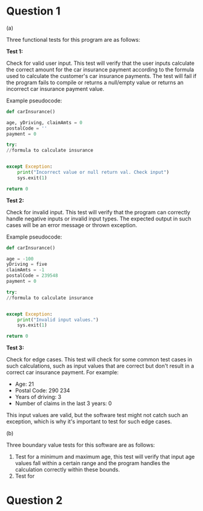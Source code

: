 # Question 1

(a)

Three functional tests for this program are as follows:

**Test 1:**

Check for valid user input. This test will verify that the user inputs calculate the correct amount for the car insurance payment according to the formula used to calculate the customer's car insurance payments. The test will fail if the program fails to compile or returns a null/empty value or returns an incorrect car insurance payment value.

Example pseudocode:

```python
def carInsurance()

age, yDriving, claimAmts = 0
postalCode = ''
payment = 0

try:
//formula to calculate insurance


except Exception:
	print("Incorrect value or null return val. Check input")
	sys.exit(1)

return 0
```

**Test 2:**

Check for invalid input. This test will verify that the program can correctly handle negative inputs or invalid input types. The expected output in such cases will be an error message or thrown exception.

Example pseudocode:

```python
def carInsurance()

age = -100
yDriving = five
claimAmts = -1
postalCode = 239548
payment = 0

try:
//formula to calculate insurance


except Exception:
	print("Invalid input values.")
	sys.exit(1)

return 0
```

**Test 3:**

Check for edge cases. This test will check for some common test cases in such calculations, such as input values that are correct but don't result in a correct car insurance payment. For example: 

- Age: 21
- Postal Code: 290 234
- Years of driving: 3
- Number of claims in the last 3 years: 0

This input values are valid, but the software test might not catch such an exception, which is why it's important to test for such edge cases.

(b)

Three boundary value tests for this software are as follows:

1. Test for a minimum and maximum age, this test will verify that input age values fall within a certain range and the program handles the calculation correctly within these bounds.
2. Test for 

# Question 2


